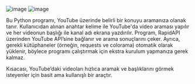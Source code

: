 ![image](https://github.com/user-attachments/assets/87d57cf5-c00f-4c96-9b1a-e36f94c46a3c)
![image](https://github.com/user-attachments/assets/30bf5aa4-056e-49c9-8cb5-0abf230cac0c)

Bu Python programı, YouTube üzerinde belirli bir konuyu aramanıza olanak tanır. Kullanıcıdan alınan anahtar kelime ile YouTube'da video araması yapılır ve her videonun başlığı ile kanal adı ekrana yazdırılır. Program, RapidAPI üzerinden YouTube API’sine bağlanır ve arama sonuçlarını çeker. Ayrıca, gerekli kütüphaneler (örneğin, requests ve colorama) otomatik olarak yüklenir, böylece programı çalıştırmak için ekstra kurulum yapmanıza gerek kalmaz.

Kısacası, YouTube’daki videoları hızlıca aramak ve başlıklarını görmek isteyenler için basit ama kullanışlı bir araçtır.
